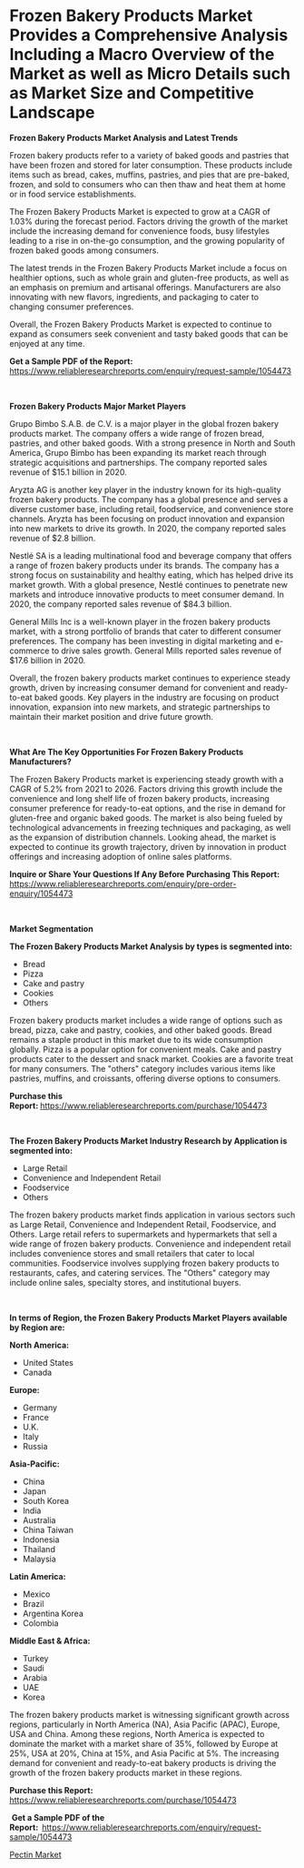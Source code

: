 <p><h1>Frozen Bakery Products Market Provides a Comprehensive Analysis Including a Macro Overview of the Market as well as Micro Details such as Market Size and Competitive Landscape</h1></p><p><strong>Frozen Bakery Products Market Analysis and Latest Trends</strong></p>
<p><p>Frozen bakery products refer to a variety of baked goods and pastries that have been frozen and stored for later consumption. These products include items such as bread, cakes, muffins, pastries, and pies that are pre-baked, frozen, and sold to consumers who can then thaw and heat them at home or in food service establishments.</p><p>The Frozen Bakery Products Market is expected to grow at a CAGR of 1.03% during the forecast period. Factors driving the growth of the market include the increasing demand for convenience foods, busy lifestyles leading to a rise in on-the-go consumption, and the growing popularity of frozen baked goods among consumers.</p><p>The latest trends in the Frozen Bakery Products Market include a focus on healthier options, such as whole grain and gluten-free products, as well as an emphasis on premium and artisanal offerings. Manufacturers are also innovating with new flavors, ingredients, and packaging to cater to changing consumer preferences.</p><p>Overall, the Frozen Bakery Products Market is expected to continue to expand as consumers seek convenient and tasty baked goods that can be enjoyed at any time.</p></p>
<p><strong>Get a Sample PDF of the Report:&nbsp;</strong> <a href="https://www.reliableresearchreports.com/enquiry/request-sample/1054473">https://www.reliableresearchreports.com/enquiry/request-sample/1054473</a></p>
<p>&nbsp;</p>
<p><strong>Frozen Bakery Products Major Market Players</strong></p>
<p><p>Grupo Bimbo S.A.B. de C.V. is a major player in the global frozen bakery products market. The company offers a wide range of frozen bread, pastries, and other baked goods. With a strong presence in North and South America, Grupo Bimbo has been expanding its market reach through strategic acquisitions and partnerships. The company reported sales revenue of $15.1 billion in 2020.</p><p>Aryzta AG is another key player in the industry known for its high-quality frozen bakery products. The company has a global presence and serves a diverse customer base, including retail, foodservice, and convenience store channels. Aryzta has been focusing on product innovation and expansion into new markets to drive its growth. In 2020, the company reported sales revenue of $2.8 billion.</p><p>Nestlé SA is a leading multinational food and beverage company that offers a range of frozen bakery products under its brands. The company has a strong focus on sustainability and healthy eating, which has helped drive its market growth. With a global presence, Nestlé continues to penetrate new markets and introduce innovative products to meet consumer demand. In 2020, the company reported sales revenue of $84.3 billion.</p><p>General Mills Inc is a well-known player in the frozen bakery products market, with a strong portfolio of brands that cater to different consumer preferences. The company has been investing in digital marketing and e-commerce to drive sales growth. General Mills reported sales revenue of $17.6 billion in 2020.</p><p>Overall, the frozen bakery products market continues to experience steady growth, driven by increasing consumer demand for convenient and ready-to-eat baked goods. Key players in the industry are focusing on product innovation, expansion into new markets, and strategic partnerships to maintain their market position and drive future growth.</p></p>
<p>&nbsp;</p>
<p><strong>What Are The Key Opportunities For Frozen Bakery Products Manufacturers?</strong></p>
<p><p>The Frozen Bakery Products market is experiencing steady growth with a CAGR of 5.2% from 2021 to 2026. Factors driving this growth include the convenience and long shelf life of frozen bakery products, increasing consumer preference for ready-to-eat options, and the rise in demand for gluten-free and organic baked goods. The market is also being fueled by technological advancements in freezing techniques and packaging, as well as the expansion of distribution channels. Looking ahead, the market is expected to continue its growth trajectory, driven by innovation in product offerings and increasing adoption of online sales platforms.</p></p>
<p><strong>Inquire or Share Your Questions If Any Before Purchasing This Report:</strong> <a href="https://www.reliableresearchreports.com/enquiry/pre-order-enquiry/1054473">https://www.reliableresearchreports.com/enquiry/pre-order-enquiry/1054473</a></p>
<p>&nbsp;</p>
<p><strong>Market Segmentation</strong></p>
<p><strong>The Frozen Bakery Products Market Analysis by types is segmented into:</strong></p>
<p><ul><li>Bread</li><li>Pizza</li><li>Cake and pastry</li><li>Cookies</li><li>Others</li></ul></p>
<p><p>Frozen bakery products market includes a wide range of options such as bread, pizza, cake and pastry, cookies, and other baked goods. Bread remains a staple product in this market due to its wide consumption globally. Pizza is a popular option for convenient meals. Cake and pastry products cater to the dessert and snack market. Cookies are a favorite treat for many consumers. The "others" category includes various items like pastries, muffins, and croissants, offering diverse options to consumers.</p></p>
<p><strong>Purchase this Report:&nbsp;</strong><a href="https://www.reliableresearchreports.com/purchase/1054473">https://www.reliableresearchreports.com/purchase/1054473</a></p>
<p>&nbsp;</p>
<p><strong>The Frozen Bakery Products Market Industry Research by Application is segmented into:</strong></p>
<p><ul><li>Large Retail</li><li>Convenience and Independent Retail</li><li>Foodservice</li><li>Others</li></ul></p>
<p><p>The frozen bakery products market finds application in various sectors such as Large Retail, Convenience and Independent Retail, Foodservice, and Others. Large retail refers to supermarkets and hypermarkets that sell a wide range of frozen bakery products. Convenience and independent retail includes convenience stores and small retailers that cater to local communities. Foodservice involves supplying frozen bakery products to restaurants, cafes, and catering services. The "Others" category may include online sales, specialty stores, and institutional buyers.</p></p>
<p>&nbsp;</p>
<p><strong>In terms of Region, the Frozen Bakery Products Market Players available by Region are:</strong></p>
<p>
    <p> <strong> North America: </strong>
        <ul>
            <li>United States</li>
            <li>Canada</li>
        </ul>
        </p> 
    <p> <strong> Europe: </strong>
        <ul>
            <li>Germany</li>
            <li>France</li>
            <li>U.K.</li>
            <li>Italy</li>
            <li>Russia</li>
        </ul>
        </p> 
    <p> <strong> Asia-Pacific: </strong>
        <ul>
            <li>China</li>
            <li>Japan</li>
            <li>South Korea</li>
            <li>India</li>
            <li>Australia</li>
            <li>China Taiwan</li>
            <li>Indonesia</li>
            <li>Thailand</li>
            <li>Malaysia</li>
        </ul>
        </p> 
    <p> <strong> Latin America: </strong>
        <ul>
            <li>Mexico</li>
            <li>Brazil</li>
            <li>Argentina Korea</li>
            <li>Colombia</li>
        </ul>
        </p> 
    <p> <strong> Middle East & Africa: </strong>
        <ul>
            <li>Turkey</li>
            <li>Saudi</li>
            <li>Arabia</li>
            <li>UAE</li>
            <li>Korea</li>
        </ul>
    </p>
    </p>
<p><p>The frozen bakery products market is witnessing significant growth across regions, particularly in North America (NA), Asia Pacific (APAC), Europe, USA and China. Among these regions, North America is expected to dominate the market with a market share of 35%, followed by Europe at 25%, USA at 20%, China at 15%, and Asia Pacific at 5%. The increasing demand for convenient and ready-to-eat bakery products is driving the growth of the frozen bakery products market in these regions.</p></p>
<p><strong>Purchase this Report: </strong><a href="https://www.reliableresearchreports.com/purchase/1054473">https://www.reliableresearchreports.com/purchase/1054473</a></p>
<p>&nbsp;<strong>Get a Sample PDF of the Report:&nbsp;&nbsp;</strong><a href="https://www.reliableresearchreports.com/enquiry/request-sample/1054473">https://www.reliableresearchreports.com/enquiry/request-sample/1054473</a></p>
<p><strong></strong></p>
<p><p><a href="https://github.com/ashepherd82/Market-Research-Report-List-4/blob/main/pectin-market.md">Pectin Market</a></p></p>